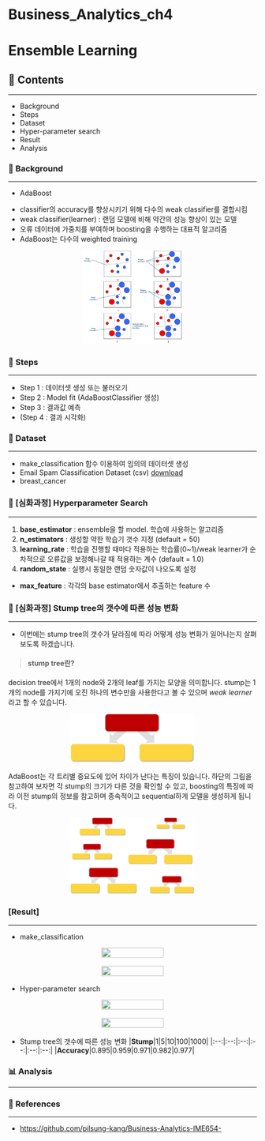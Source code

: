 # Business_Analytics_ch4

# **Ensemble Learning**

## 📂 Contents
-----------------------------
* Background
* Steps
* Dataset
* Hyper-parameter search
* Result
* Analysis

### :pushpin: Background 
-----------------------------

* AdaBoost
- classifier의 accuracy를 향상시키기 위해 다수의 weak classifier를 결합시킴 
- weak classifier(learner) : 랜덤 모델에 비해 약간의 성능 향상이 있는 모델 
- 오류 데이터에 가중치를 부여하며 boosting을 수행하는 대표적 알고리즘
- AdaBoost는 다수의 weighted training

<p align="center">
    <img src="./imgs/ensemble/adaboost2.png" width = "40%" height = "40%">
</p>


### :pushpin: Steps 
-----------------------------
* Step 1 : 데이터셋 생성 또는 불러오기
* Step 2 : Model fit (AdaBoostClassifier 생성)
* Step 3 : 결과값 예측
* (Step 4 : 결과 시각화)

### :pushpin: Dataset 
-----------------------------
* make_classification 함수 이용하여 임의의 데이터셋 생성
* Email Spam Classification Dataset (csv) [download](https://www.kaggle.com/datasets/balaka18/email-spam-classification-dataset-csv)
* breast_cancer 

### 🔎 **[심화과정] Hyperparameter Search**
---------
1. **base_estimator** : ensemble을 할 model. 학습에 사용하는 알고리즘
2. **n_estimators** : 생성할 약한 학습기 갯수 지정 (default = 50)
3. **learning_rate** : 학습을 진행할 때마다 적용하는 학습률(0~1)/weak learner가 순차적으로 오류값을 보정해나갈 때 적용하는 계수 (default = 1.0)
4. **random_state** : 실행시 동일한 랜덤 숫자값이 나오도록 설정
  - **max_feature** : 각각의 base estimator에서 추출하는 feature 수

### 🌳 **[심화과정]** Stump tree의 갯수에 따른 성능 변화
-------
* 이번에는 stump tree의 갯수가 달라짐에 따라 어떻게 성능 변화가 일어나는지 살펴보도록 하겠습니다.
> #### stump tree란?
decision tree에서 1개의 node와 2개의 leaf를 가지는 모양을 의미합니다. stump는 1개의 node를 가지기에 오진 하나의 변수만을 사용한다고 볼 수 있으며 _weak learner_ 라고 할 수 있습니다.

<p align="center">
    <img src="./imgs/ensemble/stump1.jpg" width = "50%" height = "50%">
</p>

AdaBoost는 각 트리별 중요도에 있어 차이가 난다는 특징이 있습니다. 하단의 그림을 참고하여 보자면 각 stump의 크기가 다른 것을 확인할 수 있고, boosting의 특징에 따라 이전 stump의 정보를 참고하며 종속적이고 sequential하게 모델을 생성하게 됩니다.

<p align="center">
    <img src="./imgs/ensemble/stump2.jpg" width = "50%" height = "50%">
</p>

### [Result] 
-----------------------------
* make_classification
<p align="center">
    <img src="./imgs/ensemble/img0.jpg" width = "50%" height = "50%">
</p>

<p align="center">
    <img src="./imgs/ensemble/img1.jpg" width = "50%" height = "50%">
</p>

* Hyper-parameter search
<p align="center">
    <img src="./imgs/ensemble/img2.jpg" width = "50%" height = "50%">
</p>

<p align="center">
    <img src="./imgs/ensemble/img3.jpg" width = "50%" height = "50%">
</p>

* Stump tree의 갯수에 따른 성능 변화
|**Stump**|1|5|10|100|1000|
|:--:|:--:|:--:|:--:|:--:|:--:|
|**Accuracy**|0.895|0.959|0.971|0.982|0.977|


### 📊 Analysis
------------------------------


### 📂 References
------------------------------
* https://github.com/pilsung-kang/Business-Analytics-IME654-
